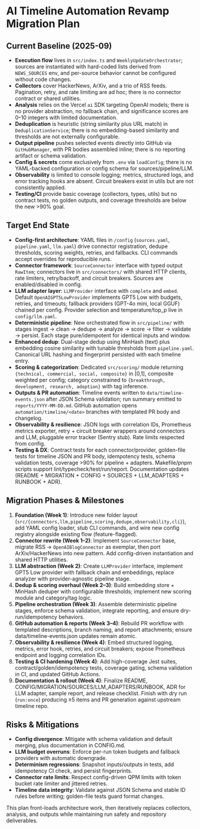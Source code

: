 # AI Timeline Automation Revamp Migration Plan

## Current Baseline (2025-09)
- **Execution flow** lives in `src/index.ts` and `WeeklyUpdateOrchestrator`; sources are instantiated with hard-coded lists derived from `NEWS_SOURCES` env, and per-source behavior cannot be configured without code changes.
- **Collectors** cover HackerNews, ArXiv, and a trio of RSS feeds. Pagination, retry, and rate limiting are ad hoc; there is no connector contract or shared utilities.
- **Analysis** relies on the Vercel `ai` SDK targeting OpenAI models; there is no provider abstraction, no fallback chain, and significance scores are 0–10 integers with limited documentation.
- **Deduplication** is heuristic (string similarity plus URL match) in `DeduplicationService`; there is no embedding-based similarity and thresholds are not externally configurable.
- **Output pipeline** pushes selected events directly into GitHub via `GitHubManager`, with PR bodies assembled inline; there is no reporting artifact or schema validation.
- **Config & secrets** come exclusively from `.env` via `loadConfig`; there is no YAML-backed configuration or config schema for sources/pipeline/LLM.
- **Observability** is limited to console logging; metrics, structured logs, and error tracking hooks are absent. Circuit breakers exist in utils but are not consistently applied.
- **Testing/CI** provide basic coverage (collectors, types, utils) but no contract tests, no golden outputs, and coverage thresholds are below the new >90% goal.

## Target End State
- **Config-first architecture**: YAML files in `/config` (`sources.yaml`, `pipeline.yaml`, `llm.yaml`) drive connector registration, dedupe thresholds, scoring weights, retries, and fallbacks. CLI commands accept overrides for reproducible runs.
- **Connector framework**: `SourceConnector` interface with typed output `RawItem`; connectors live in `src/connectors/` with shared HTTP clients, rate limiters, retry/backoff, and circuit breakers. Sources are enabled/disabled in config.
- **LLM adapter layer**: `LLMProvider` interface with `complete` and `embed`. Default `OpenAIGPT5LowProvider` implements GPT5 Low with budgets, retries, and timeouts; fallback providers (GPT-4o mini, local GGUF) chained per config. Provider selection and temperature/top_p live in `config/llm.yaml`.
- **Deterministic pipeline**: New orchestrated flow in `src/pipeline/` with stages ingest → clean → dedupe → analyze → score → filter → validate → persist. Each stage pure/idempotent for identical inputs and window.
- **Enhanced dedup**: Dual-stage dedup using MinHash (text) plus embedding cosine similarity with tunable thresholds from `pipeline.yaml`. Canonical URL hashing and fingerprint persisted with each timeline entry.
- **Scoring & categorization**: Dedicated `src/scoring/` module returning `{technical, commercial, social, composite}` in [0,1], composite weighted per config; category constrained to `{breakthrough, development, research, adoption}` with tag inference.
- **Outputs & PR automation**: Timeline events written to `data/timeline-events.json` after JSON Schema validation; run summary emitted to `reports/YYYY-MM-DD.md`. GitHub automation opens `automation/timeline/<date>` branches with templated PR body and changelog.
- **Observability & resilience**: JSON logs with correlation IDs, Prometheus metrics exporter, retry + circuit breaker wrappers around connectors and LLM, pluggable error tracker (Sentry stub). Rate limits respected from config.
- **Testing & DX**: Contract tests for each connector/provider, golden-file tests for timeline JSON and PR body, idempotency tests, schema validation tests, coverage >90% for pipeline + adapters. Makefile/pnpm scripts support lint/typecheck/test/run/report. Documentation updates (README + MIGRATION + CONFIG + SOURCES + LLM_ADAPTERS + RUNBOOK + ADR).

## Migration Phases & Milestones
1. **Foundation (Week 1)**: Introduce new folder layout (`src/{connectors,llm,pipeline,scoring,dedupe,observability,cli}`), add YAML config loader, stub CLI commands, and wire new config registry alongside existing flow (feature-flagged).
2. **Connector rewrite (Week 1–2)**: Implement `SourceConnector` base, migrate RSS → `OpenAIBlogConnector` as exemplar, then port ArXiv/HackerNews into new pattern. Add config-driven instantiation and shared HTTP utilities.
3. **LLM abstraction (Week 2)**: Create `LLMProvider` interface, implement GPT5 Low provider with fallback chain and embeddings, replace analyzer with provider-agnostic pipeline stage.
4. **Dedup & scoring overhaul (Week 2–3)**: Build embedding store + MinHash deduper with configurable thresholds; implement new scoring module and category/tag logic.
5. **Pipeline orchestration (Week 3)**: Assemble deterministic pipeline stages, enforce schema validation, integrate reporting, and ensure dry-run/idempotency behaviors.
6. **GitHub automation & reports (Week 3–4)**: Rebuild PR workflow with templated descriptions, branch naming, and report attachments; ensure data/timeline-events.json updates remain atomic.
7. **Observability & resilience (Week 4)**: Embed structured logging, metrics, error hook, retries, and circuit breakers; expose Prometheus endpoint and logging correlation IDs.
8. **Testing & CI hardening (Week 4)**: Add high-coverage Jest suites, contract/golden/idempotency tests, coverage gating, schema validation in CI, and updated GitHub Actions.
9. **Documentation & rollout (Week 4)**: Finalize README, CONFIG/MIGRATION/SOURCES/LLM_ADAPTERS/RUNBOOK, ADR for LLM adapter, sample report, and release checklist. Finish with dry run (`run:once`) producing ≥5 items and PR generation against upstream timeline repo.

## Risks & Mitigations
- **Config divergence**: Mitigate with schema validation and default merging, plus documentation in CONFIG.md.
- **LLM budget overruns**: Enforce per-run token budgets and fallback providers with automatic downgrade.
- **Determinism regressions**: Snapshot inputs/outputs in tests, add idempotency CI check, and persist fingerprints.
- **Connector rate limits**: Respect config-driven QPM limits with token bucket rate limiter and jittered retries.
- **Timeline data integrity**: Validate against JSON Schema and stable ID rules before writing; golden-file tests guard format changes.

This plan front-loads architecture work, then iteratively replaces collectors, analysis, and outputs while maintaining run safety and repository deliverables.
